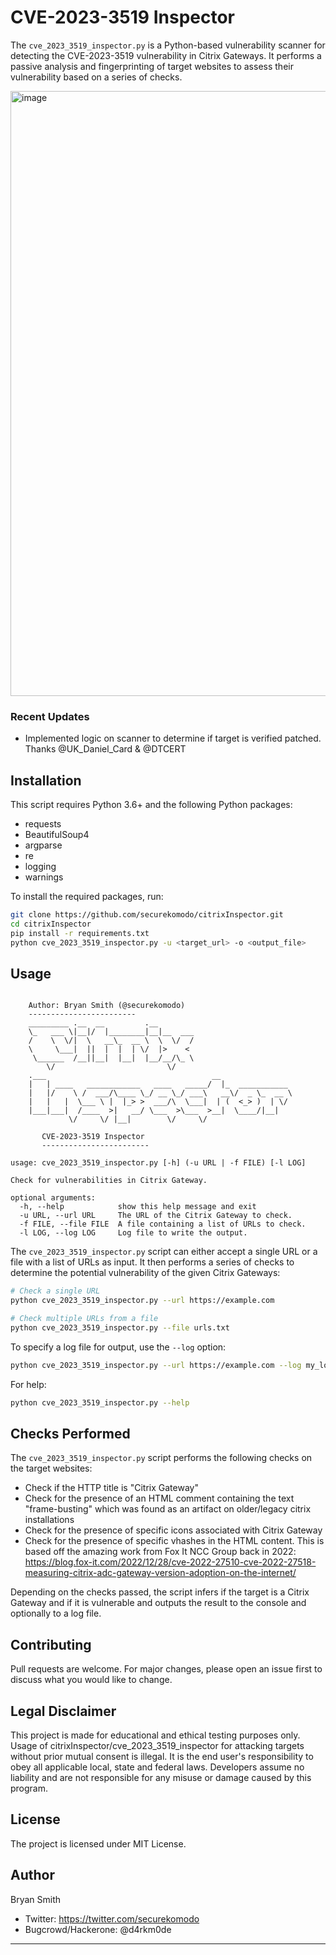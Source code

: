# CVE-2023-3519 Inspector

The `cve_2023_3519_inspector.py` is a Python-based vulnerability scanner for detecting the CVE-2023-3519 vulnerability in Citrix Gateways. It performs a passive analysis and fingerprinting of target websites to assess their vulnerability based on a series of checks.

<img width="968" alt="image" src="https://github.com/securekomodo/citrixInspector/assets/4809643/f9186404-cc85-4ffb-89be-32b5f0db05ba">


### Recent Updates
- Implemented logic on scanner to determine if target is verified patched. Thanks @UK_Daniel_Card & @DTCERT

## Installation

This script requires Python 3.6+ and the following Python packages:

- requests
- BeautifulSoup4
- argparse
- re
- logging
- warnings

To install the required packages, run:

```bash
git clone https://github.com/securekomodo/citrixInspector.git
cd citrixInspector
pip install -r requirements.txt
python cve_2023_3519_inspector.py -u <target_url> -o <output_file>
```

## Usage
```

    Author: Bryan Smith (@securekomodo)
    ------------------------
    _________ .__  __         .__                              
    \_   ___ \|__|/  |________|__|__  ___                      
    /    \  \/|  \   __\_  __ \  \  \/  /                      
    \     \___|  ||  |  |  | \/  |>    <                       
     \______  /__||__|  |__|  |__/__/\_ \                      
        \/                         \/                      
    .___                                     __                
    |   | ____   ____________   ____   _____/  |_  ___________ 
    |   |/    \ /  ___/\____ \_/ __ \_/ ___\   __\/  _ \_  __ \
    |   |   |  \___ \ |  |_> >  ___/\  \___|  | (  <_> )  | \/
    |___|___|  /____  >|   __/ \___  >\___  >__|  \____/|__|   
             \/     \/ |__|        \/     \/                                

       CVE-2023-3519 Inspector
       ------------------------
       
usage: cve_2023_3519_inspector.py [-h] (-u URL | -f FILE) [-l LOG]

Check for vulnerabilities in Citrix Gateway.

optional arguments:
  -h, --help            show this help message and exit
  -u URL, --url URL     The URL of the Citrix Gateway to check.
  -f FILE, --file FILE  A file containing a list of URLs to check.
  -l LOG, --log LOG     Log file to write the output.

```

The `cve_2023_3519_inspector.py` script can either accept a single URL or a file with a list of URLs as input. It then performs a series of checks to determine the potential vulnerability of the given Citrix Gateways:

```bash
# Check a single URL
python cve_2023_3519_inspector.py --url https://example.com

# Check multiple URLs from a file
python cve_2023_3519_inspector.py --file urls.txt
```

To specify a log file for output, use the `--log` option:

```bash
python cve_2023_3519_inspector.py --url https://example.com --log my_log.log
```

For help:

```bash
python cve_2023_3519_inspector.py --help
```

## Checks Performed

The `cve_2023_3519_inspector.py` script performs the following checks on the target websites:

- Check if the HTTP title is "Citrix Gateway"
- Check for the presence of an HTML comment containing the text "frame-busting" which was found as an artifact on older/legacy citrix installations
- Check for the presence of specific icons associated with Citrix Gateway
- Check for the presence of specific vhashes in the HTML content. This is based off the amazing work from Fox It NCC Group back in 2022: https://blog.fox-it.com/2022/12/28/cve-2022-27510-cve-2022-27518-measuring-citrix-adc-gateway-version-adoption-on-the-internet/

Depending on the checks passed, the script infers if the target is a Citrix Gateway and if it is vulnerable and outputs the result to the console and optionally to a log file.

## Contributing

Pull requests are welcome. For major changes, please open an issue first to discuss what you would like to change.

## Legal Disclaimer
This project is made for educational and ethical testing purposes only. Usage of citrixInspector/cve_2023_3519_inspector for attacking targets without prior mutual consent is illegal. It is the end user's responsibility to obey all applicable local, state and federal laws. Developers assume no liability and are not responsible for any misuse or damage caused by this program.

## License
The project is licensed under MIT License.

## Author
Bryan Smith

- Twitter: https://twitter.com/securekomodo
- Bugcrowd/Hackerone: @d4rkm0de

---
